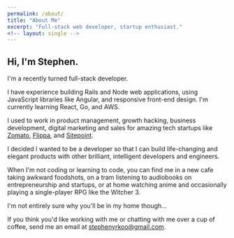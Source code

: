 ```yaml
---
permalink: /about/
title: "About Me"
excerpt: "Full-stack web developer, startup enthusiast."
<!-- layout: single -->
---
```

## Hi, I'm Stephen.


I'm a recently turned full-stack developer.

I have experience building Rails and Node web applications, using JavaScript libraries like Angular, and responsive front-end design. I'm currently learning React, Go, and AWS.


I used to work in product management, growth hacking, business development, digital marketing and sales for amazing tech startups like [Zomato][zomato], [Flippa][flippa], and [Sitepoint][sitepoint]. 

I decided I wanted to be a developer so that I can build life-changing and elegant products with other brilliant, intelligent developers and engineers.


When I'm not coding or learning to code, you can find me in a new cafe taking awkward foodshots, on a tram listening to audiobooks on entrepreneurship and startups, or at home watching anime and occasionally playing a single-player RPG like the Witcher 3.

I'm not entirely sure why you'll be in my home though...


If you think you'd like working with me or chatting with me over a cup of coffee, send me an email at [stephenyrkoo@gmail.com][gmail].

[zomato]: https://www.zomato.com
[flippa]: https://flippa.com
[sitepoint]: https://www.sitepoint.com/
[gmail]: mailto:stephenyrkoo@gmail.com